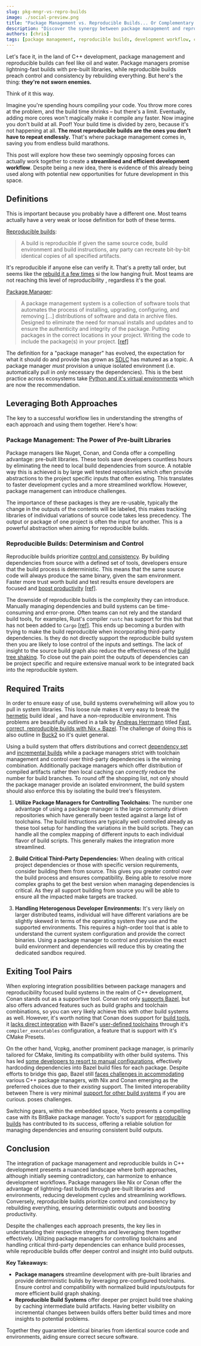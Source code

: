 ```yaml
---
slug: pkg-mngr-vs-repro-builds
image: ./social-preview.png
title: "Package Management vs. Reproducible Builds... Or Complementary Approaches?"
description: "Discover the synergy between package management and reproducible builds in C++ development. Learn how these seemingly opposing forces can actually complement each other, leading to a streamlined and efficient workflow. Explore the definitions, required traits, and exiting tool pairs, along with key takeaways for ensuring identical binaries from identical source code and environments. Find out how to leverage both approaches for enhanced control, compatibility, and productivity in your development projects."
authors: [chris]
tags: [package management, reproducible builds, development workflow, conan, bazel, nix, vcpkg, nuget, conda, nix, nixpkgs, buck2, toolchains, build systems, dependency management, deterministic builds, pre-built libraries, build optimization, hermetic builds, embedded systems]
---
```


Let's face it, in the land of C++ development, package management and reproducible builds can feel like oil and water. Package managers promise lightning-fast builds with pre-built libraries, while reproducible builds preach control and consistency by rebuilding everything. But here's the thing: **they're not sworn enemies.**

Think of it this way.

Imagine you're spending hours compiling your code. You throw more cores at the problem, and the build time shrinks – but there's a limit. Eventually, adding more cores won't magically make it compile any faster. Now imagine you don't build at all. Poof! Your build time is divided by zero, because it's not happening at all. **The most reproducible builds are the ones you don't have to repeat endlessly.**  That's where package management comes in, saving you from endless build marathons.

This post will explore how these two seemingly opposing forces can actually work together to create a **streamlined and efficient development workflow**. Despite being a new idea, there is evidence of this already being used along with potential new opportunities for future development in this space.

<!--truncate-->

## Definitions

This is important because you probably have a different one. Most teams actually have a very weak or loose definition for both of these terms.

[Reproducible builds](https://reproducible-builds.org/docs/definition/):
> A build is reproducible if given the same source code, build environment and build instructions, any party can recreate bit-by-bit identical copies of all specified artifacts.

It's reproducible if anyone else can verify it. That's a pretty tall order, but seems like the [rebuild it a few times](https://reproducible-builds.org/docs/rebuilders/) si the low hanging fruit. Most teams are not reaching this level of reproducibility , regardless it's the goal.

[Package Manager](https://en.wikipedia.org/wiki/Package_manager):
> A package management system is a collection of software tools that automates the process of installing, upgrading, configuring, and removing [...] distributions of software and data in archive files. Designed to eliminate the need for manual installs and updates and to ensure the authenticity and integrity of the package. Putting packages in the correct locations in your project. Writing the code to include the package(s) in your project. [[ref]](https://developer.mozilla.org/en-US/docs/Learn/Tools_and_testing/Understanding_client-side_tools/Package_management#what_exactly_is_a_package_manager)

The definition for a "package manager" has evolved, the expectation for what it should do and provide has grown as [SDLC](https://aws.amazon.com/what-is/sdlc/) has matured as a topic. A package manager _must_ provision a unique isolated environment (i.e. automatically pull in _only_ necessary the dependencies). This is the best practice across ecosystems take [Python and it's virtual environments](https://packaging.python.org/en/latest/guides/installing-using-pip-and-virtual-environments/) which are now the recommendation.

## Leveraging Both Approaches

The key to a successful workflow lies in understanding the strengths of each approach and using them together. Here's how:

### Package Management: The Power of Pre-built Libraries

Package managers like Nuget, Conan, and Conda offer a compelling advantage: pre-built libraries. These tools save developers countless hours by eliminating the need to local build dependencies from source. A notable way this is achieved is by large well tested repositories which often provide abstractions to the project specific inputs that often existing. This translates to faster development cycles and a more streamlined workflow. However, package management can introduce challenges.

The importance of these packages is they are re-usable, typically the change in the outputs of the contents will be labeled, this makes tracking libraries of individual variations of source code takes less precedency. The output or package of one project is often the input for another. This is a powerful abstraction when aiming for reproducible builds.

### Reproducible Builds: Determinism and Control

Reproducible builds prioritize [control and consistency](https://go.dev/blog/rebuild). By building dependencies from source with a defined set of tools, developers ensure that the build process is deterministic. This means that the same source code will always produce the same binary, given the sam environment. Faster more trust worth build and test results ensure developers are focused and [boost productivity](https://www.atlassian.com/blog/productivity/context-switching) [[ref]](https://asana.com/resources/context-switching).

The downside of reproducible builds is the complexity they can introduce. Manually managing dependencies and build systems can be time-consuming and error-prone. Often teams can not rely and the standard build tools, for examples, Rust's compiler `rustc` has support for this but that has not been added to `Cargo` [[ref]](https://github.com/rust-secure-code/wg/issues/28). This ends up becoming a burden with trying to make the build reproducible when incorporating third-party dependencies. Is they do not directly support the reproducible build system then you are likely to lose control of the inputs and settings. The lack of insight to the source build graph also reduce the effectiveness of the [build tree shaking](https://webpack.js.org/guides/tree-shaking/). To close out the pain point the outputs of dependencies can be project specific and require extensive manual work to be integrated back into the reproducible system.

## Required Traits

In order to ensure easy of use, build systems overwhelming will allow you to pull in system libraries. This loose rule makes it very easy to break the [hermetic](https://bazel.build/basics/hermeticity) build ideal , and have a non-reproducible environment. This problems are beautifully outlined in a talk by [Andreas Herrmann](https://www.linkedin.com/in/andreas-herrmann-2081751ba) titled [Fast, correct, reproducible builds with Nix + Bazel](https://youtu.be/2wI5J8XYxM8?t=943). The challenge of doing this is also outline in [Buck2](https://buck2.build/docs/concepts/build_rule/#package-boundaries-and-access-to-source-files) so it's quiet general.

Using a build system that offers distributions and correct [dependency set](https://bazel.build/reference/glossary#depset) and [incremental builds](https://bazel.build/reference/glossary#incremental-build) while a package managers strict with toolchain management and control over third-party dependencies is the winning combination. Additionally package managers which offer distribution of compiled artifacts rather then local caching can _correctly_ reduce the number for build branches. To round off the shopping list, not only should the package manager provide an isolated environment, the build system should also enforce this by isolating the build tree's filesystem.

1. **Utilize Package Managers for Controlling Toolchains:** The number one advantage of using a package manager is the large community driven repositories which have generally been tested against a large list of toolchains. The build instructions are typically well controlled already as these tool setup for handling the variations in the build scripts. They can handle all the complex mapping of different inputs to each individual flavor of build scripts. This generally makes the integration more streamlined.

2. **Build Critical Third-Party Dependencies:** When dealing with critical project dependencies or those with specific version requirements, consider building them from source. This gives you greater control over the build process and ensures compatibility. Being able to resolve more complex graphs to get the best version when managing dependencies is critical. As they all support building from source you will be able to ensure all the impacted make targets are tracked.

3. **Handling Heterogenous Developer Environments:** It's very likely on larger distributed teams, individual will have different variations are be slightly skewed in terms of the operating system they use and the supported environments. This requires a high-order tool that is able to understand the current system configuration and provide the correct binaries. Using a package manager to control and provision the exact build environment and dependencies will reduce this by creating the dedicated sandbox required.

## Exiting Tool Pairs

When exploring integration possibilities between package managers and reproducibility focused build systems in the realm of C++ development, Conan stands out as a supportive tool. Conan not only [supports Bazel](https://docs.conan.io/2/examples/tools/google/bazeltoolchain/build_simple_bazel_project.html#examples-tools-bazel-toolchain-build-simple-bazel-project), but also offers advanced features such as build graphs and toolchain combinations, so you can very likely achieve this with other build systems as well. However, it's worth noting that Conan does support for [build tools](https://docs.conan.io/2/reference/tools/google/bazeldeps.html#build-context-activated), it [lacks direct integration](https://github.com/conan-io/conan/blob/06297af6798f26b38717773aab5752a1158aa04c/conan/tools/google/toolchain.py#L7) with Bazel's [user-defined toolchains](https://bazel.build/tutorials/ccp-toolchain-config) through it's `compiler_executables` configuration, a feature that is support with it's CMake Presets.

On the other hand, Vcpkg, another prominent package manager, is primarily tailored for CMake, limiting its compatibility with other build systems. This has led [some developers to resort to manual configurations](https://igormcoelho.medium.com/building-cross-platform-c-gmp-library-with-vcpkg-cmake-and-bazel-lessons-learned-ea2cba4b697d), effectively hardcoding dependencies into Bazel build files for each package. Despite efforts to bridge this gap, Bazel still [faces challenges in accommodating](https://blog.envoyproxy.io/external-c-dependency-management-in-bazel-dd37477422f5) various C++ package managers, with Nix and Conan emerging as the preferred choices due to their _existing_ support. The limited interoperability between There is very minimal [support for other build systems](https://bazelbuild.github.io/rules_foreign_cc/main/index.html) if you are curious. poses challenges.

Switching gears, within the embedded space, Yocto presents a compelling case with its BitBake package manager. Yocto's support for [reproducible builds](https://docs.yoctoproject.org/test-manual/reproducible-builds.html) has contributed to its success, offering a reliable solution for managing dependencies and ensuring consistent build outputs.

## Conclusion

The integration of package management and reproducible builds in C++ development presents a nuanced landscape where both approaches, although initially seeming contradictory, can harmonize to enhance development workflows. Package managers like Nix or Conan offer the advantage of lightning-fast builds through pre-built libraries and environments, reducing development cycles and streamlining workflows. Conversely, reproducible builds prioritize control and consistency by rebuilding everything, ensuring deterministic outputs and boosting productivity.

Despite the challenges each approach presents, the key lies in understanding their respective strengths and leveraging them together effectively. Utilizing package managers for controlling toolchains and handling critical third-party dependencies can enhance build processes, while reproducible builds offer deeper control and insight into build outputs.

**Key Takeaways:**

- **Package managers** streamline development with pre-built libraries and provide deterministic builds by leveraging pre-configured toolchains. Ensure control and compatibility with normalized build inputs/outputs for more efficient build graph shaking.
- **Reproducible Build Systems** offer deeper per project build tree shaking by caching intermediate build artifacts. Having better visibility on incremental changes between builds offers better build times and more insights to potential problems.

Together they guarantee identical binaries from identical source code and environments, aiding ensure correct secure software.
